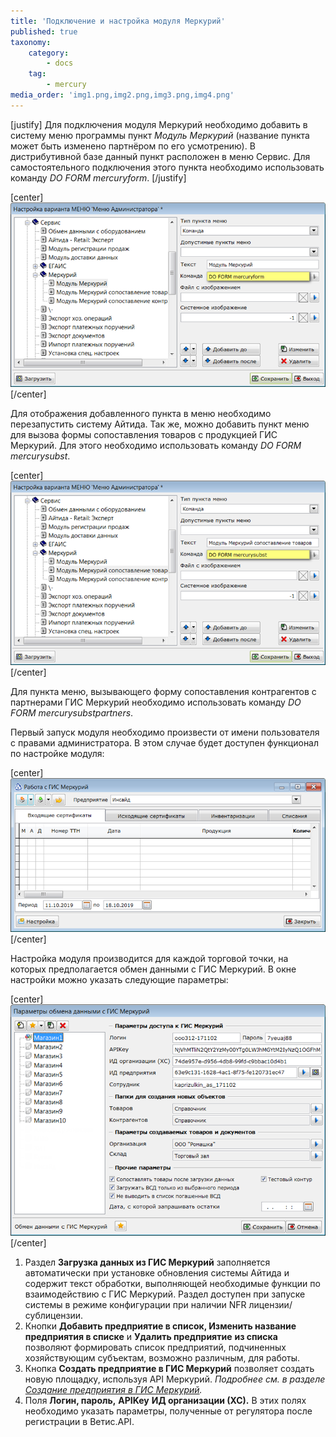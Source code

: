 ```yaml
---
title: 'Подключение и настройка модуля Меркурий'
published: true
taxonomy:
    category:
        - docs
    tag:
        - mercury
media_order: 'img1.png,img2.png,img3.png,img4.png'
---
```


[justify]
Для подключения модуля Меркурий необходимо добавить в систему меню программы пункт *Модуль Меркурий* (название пункта может быть изменено партнёром по его усмотрению). В дистрибутивной базе данный пункт расположен в меню Сервис. Для самостоятельного подключения этого пункта необходимо использовать команду *DO FORM mercuryform*.
[/justify]

[center]
![](img1.png)
[/center]

Для отображения добавленного пункта в меню необходимо перезапустить систему Айтида. Так же, можно добавить пункт меню для вызова формы сопоставления товаров с продукцией ГИС Меркурий. Для этого необходимо использовать команду *DO* *FORM* *mercurysubst*.

[center]
![](img2.png)
[/center]

Для пункта меню, вызывающего форму сопоставления контрагентов с партнерами ГИС Меркурий необходимо использовать команду *DO* *FORM* *mercurysubstpartners*.

Первый запуск модуля необходимо произвести от имени пользователя с правами администратора. В этом случае будет доступен функционал по настройке модуля:

[center]
![](img3.png)
[/center]

Настройка модуля производится для каждой торговой точки, на которых предполагается обмен данными с ГИС Меркурий. В окне настройки можно указать следующие параметры:

[center]
![](img4.png)
[/center]

1.  Раздел **Загрузка данных из ГИС Меркурий** заполняется автоматически при установке обновления системы Айтида и содержит текст обработки, выполняющей необходимые функции по взаимодействию с ГИС Меркурий. Раздел доступен при запуске системы в режиме конфигурации при наличии NFR лицензии/сублицензии.
2.  Кнопки **Добавить предприятие в список, Изменить название предприятия в списке** и **Удалить предприятие** **из списка** позволяют формировать список предприятий, подчиненных хозяйствующим субъектам, возможно различным, для работы.
3.  Кнопка **Создать предприятие в ГИС Меркурий** позволяет создать новую площадку, используя API Меркурий. *Подробнее см. в разделе* [*Создание предприятия в ГИС Меркурий*](/docs/mercury/podklyuchenie-i-nastroika-modulya-merkurii/sozdanie-predpriyatiya-v-gis-merkurii)*.*
4.  Поля **Логин, пароль,** **APIKey** **ИД организации (ХС).** В этих полях необходимо указать параметры, полученные от регулятора после регистрации в Ветис.API.
